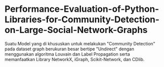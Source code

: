# Performance-Evaluation-of-Python-Libraries-for-Community-Detection-on-Large-Social-Network-Graphs
Suatu Model yang di khususkan untuk melakukan "Community Detection" pada dataset graph berukuran besar bertipe "Undirect" dengan menggunakan algoritma Louvain dan Label Propagation serta memanfaatkan Library NetworkX, iGraph, Scikit-Network, dan CDlib.
